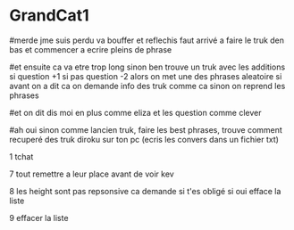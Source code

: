 # GrandCat1

#merde jme suis perdu va bouffer et reflechis faut arrivé a faire le truk den bas et commencer a ecrire pleins de phrase

#et ensuite ca va etre trop long sinon ben trouve un truk avec les additions si question +1 si pas question -2 alors on met une des phrases aleatoire si avant on a dit ca on demande info des truk comme ca sinon on reprend les phrases 

#et on dit dis moi en plus comme eliza et les question comme clever 

#ah oui sinon comme lancien truk, faire les best phrases, trouve comment recuperé des truk diroku sur ton pc (ecris les convers dans un fichier txt)



1 tchat

7 tout remettre a leur place avant de voir kev

8 les height sont pas repsonsive ca demande si t'es obligé si oui efface la liste

9 effacer la liste 

